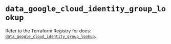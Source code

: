 # `data_google_cloud_identity_group_lookup`

Refer to the Terraform Registry for docs: [`data_google_cloud_identity_group_lookup`](https://registry.terraform.io/providers/hashicorp/google/5.20.0/docs/data-sources/cloud_identity_group_lookup).
